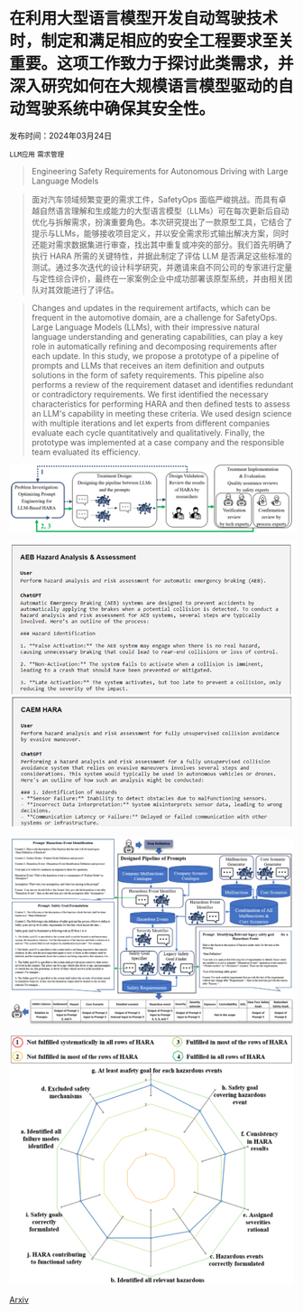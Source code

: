 # 在利用大型语言模型开发自动驾驶技术时，制定和满足相应的安全工程要求至关重要。这项工作致力于探讨此类需求，并深入研究如何在大规模语言模型驱动的自动驾驶系统中确保其安全性。

发布时间：2024年03月24日

`LLM应用` `需求管理`

> Engineering Safety Requirements for Autonomous Driving with Large Language Models

> 面对汽车领域频繁变更的需求工件，SafetyOps 面临严峻挑战。而具有卓越自然语言理解和生成能力的大型语言模型（LLMs）可在每次更新后自动优化与拆解需求，扮演重要角色。本次研究提出了一款原型工具，它结合了提示与LLMs，能够接收项目定义，并以安全需求形式输出解决方案，同时还能对需求数据集进行审查，找出其中重复或冲突的部分。我们首先明确了执行 HARA 所需的关键特性，并据此制定了评估 LLM 是否满足这些标准的测试。通过多次迭代的设计科学研究，并邀请来自不同公司的专家进行定量与定性综合评价，最终在一家案例企业中成功部署该原型系统，并由相关团队对其效能进行了评估。

> Changes and updates in the requirement artifacts, which can be frequent in the automotive domain, are a challenge for SafetyOps. Large Language Models (LLMs), with their impressive natural language understanding and generating capabilities, can play a key role in automatically refining and decomposing requirements after each update. In this study, we propose a prototype of a pipeline of prompts and LLMs that receives an item definition and outputs solutions in the form of safety requirements. This pipeline also performs a review of the requirement dataset and identifies redundant or contradictory requirements. We first identified the necessary characteristics for performing HARA and then defined tests to assess an LLM's capability in meeting these criteria. We used design science with multiple iterations and let experts from different companies evaluate each cycle quantitatively and qualitatively. Finally, the prototype was implemented at a case company and the responsible team evaluated its efficiency.

![在利用大型语言模型开发自动驾驶技术时，制定和满足相应的安全工程要求至关重要。这项工作致力于探讨此类需求，并深入研究如何在大规模语言模型驱动的自动驾驶系统中确保其安全性。](../../../paper_images/2403.16289/DesignEngineeringCycle.png)

![在利用大型语言模型开发自动驾驶技术时，制定和满足相应的安全工程要求至关重要。这项工作致力于探讨此类需求，并深入研究如何在大规模语言模型驱动的自动驾驶系统中确保其安全性。](../../../paper_images/2403.16289/AEBvsCAEM.png)

![在利用大型语言模型开发自动驾驶技术时，制定和满足相应的安全工程要求至关重要。这项工作致力于探讨此类需求，并深入研究如何在大规模语言模型驱动的自动驾驶系统中确保其安全性。](../../../paper_images/2403.16289/Pipeline_Prompts_Review.png)

![在利用大型语言模型开发自动驾驶技术时，制定和满足相应的安全工程要求至关重要。这项工作致力于探讨此类需求，并深入研究如何在大规模语言模型驱动的自动驾驶系统中确保其安全性。](../../../paper_images/2403.16289/x1.png)

[Arxiv](https://arxiv.org/abs/2403.16289)
